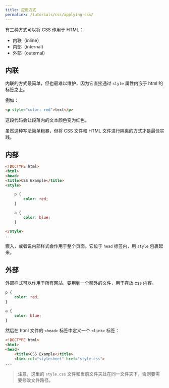 ```yaml
---
title: 应用方式
permalink: /tutorials/css/applying-css/
---
```


有三种方式可以将 CSS 作用于 HTML：
* 内联（inline）
* 内部（internal）
* 外部（outernal）

## 内联

内联的方式最简单，但也最难以维护，因为它直接通过 `style` 属性内嵌于 html 的标签之上。

例如：

```html
<p style="color: red">text</p>
```

这段代码会让段落内的文本颜色变为红色。

虽然这种写法简单粗暴，但将 CSS 文件和 HTML 文件进行隔离的方式才是最佳实践。

## 内部

```html
<!DOCTYPE html>
<html>
<head>
<title>CSS Example</title>
<style>

    p {
        color: red;
    }

    a {
        color: blue;
    }

</style>
...
```

嵌入，或者说内部样式会作用于整个页面。它位于 `head` 标签内，用 `style` 包裹起来。

## 外部

外部样式可以作用于所有网站，要用到一个额外的文件，用于存放 css 内容。

```css
p {
    color: red;
}

a {
    color: blue;
}
```

然后在 html 文件的 `<head>` 标签中定义一个 `<link>` 标签：

```html
<!DOCTYPE html>
<html>
<head>
    <title>CSS Example</title>
    <link rel="stylesheet" href="style.css">
...
```

> 注意，这里的 `style.css` 文件和当前文件夹处在同一文件夹下，否则要需要修改文件路径。

